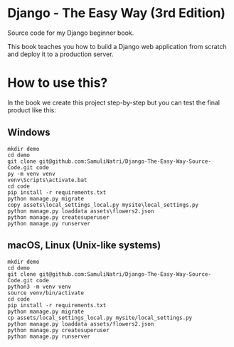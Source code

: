 # Django - The Easy Way (3rd Edition)

Source code for my Django beginner book.

This book teaches you how to build a Django web application
from scratch and deploy it to a production server.

# How to use this?

In the book we create this project step-by-step but you can test the final product like this:

## Windows

```
mkdir demo
cd demo
git clone git@github.com:SamuliNatri/Django-The-Easy-Way-Source-Code.git code
py -m venv venv
venv\Scripts\activate.bat
cd code
pip install -r requirements.txt
python manage.py migrate
copy assets\local_settings_local.py mysite\local_settings.py
python manage.py loaddata assets\flowers2.json
python manage.py createsuperuser
python manage.py runserver
```

## macOS, Linux (Unix-like systems)

```
mkdir demo
cd demo
git clone git@github.com:SamuliNatri/Django-The-Easy-Way-Source-Code.git code
python3 -m venv venv
source venv/bin/activate
cd code
pip install -r requirements.txt
python manage.py migrate
cp assets/local_settings_local.py mysite/local_settings.py
python manage.py loaddata assets/flowers2.json
python manage.py createsuperuser
python manage.py runserver
```
